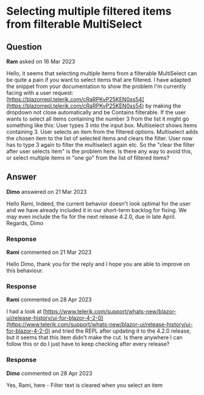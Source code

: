 # Selecting multiple filtered items from filterable MultiSelect

## Question

**Ram** asked on 16 Mar 2023

Hello, it seems that selecting multiple items from a filterable MultiSelect can be quite a pain if you want to select items that are filtered. I have adapted the snippet from your documentation to show the problem I'm currently facing with a user request: [https://blazorrepl.telerik.com/cRaRPKvP25KEN0xs54](https://blazorrepl.telerik.com/cRaRPKvP25KEN0xs54) by making the dropdown not close automatically and be Contains filterable. If the user wants to select all items containing the number 3 from the list it might go something like this: User types 3 into the input box. Multiselect shows items containing 3. User selects an item from the filtered options. Multiselect adds the chosen item to the list of selected items and clears the filter. User now has to type 3 again to filter the multiselect again etc. So the "clear the filter after user selects item" is the problem here. Is there any way to avoid this, or select multiple items in "one go" from the list of filtered items?

## Answer

**Dimo** answered on 21 Mar 2023

Hello Rami, Indeed, the current behavior doesn't look optimal for the user and we have already included it in our short-term backlog for fixing. We may even include the fix for the next release 4.2.0, due in late April. Regards, Dimo

### Response

**Rami** commented on 21 Mar 2023

Hello Dimo, thank you for the reply and I hope you are able to improve on this behaviour.

### Response

**Rami** commented on 28 Apr 2023

I had a look at [https://www.telerik.com/support/whats-new/blazor-ui/release-history/ui-for-blazor-4-2-0](https://www.telerik.com/support/whats-new/blazor-ui/release-history/ui-for-blazor-4-2-0) and tried the REPL after updating it to the 4.2.0 release, but it seems that this item didn't make the cut. Is there anywhere I can follow this or do I just have to keep checking after every release?

### Response

**Dimo** commented on 28 Apr 2023

Yes, Rami, here - Filter text is cleared when you select an item
